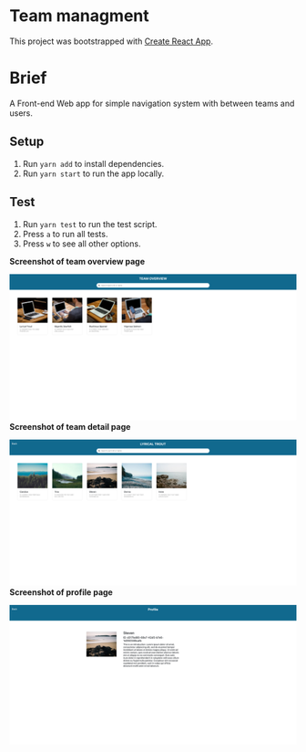 # Team managment

This project was bootstrapped with [Create React App](https://github.com/facebook/create-react-app).

# Brief
A Front-end Web app for simple navigation system with between teams and users.


## Setup

1. Run `yarn add` to install dependencies.
2. Run `yarn start` to run the app locally.


## Test
1. Run `yarn test` to run the test script.
2. Press `a` to run all tests.
3. Press `w` to see all other options.


**Screenshot of team overview page**

!["Screenshot of team overview"](https://github.com/XiaoyongXu/team-overview-exercise/blob/main/public/screenshots/screenshot-1.png)
**Screenshot of team detail page**

!["Screenshot of team detail"](https://github.com/XiaoyongXu/team-overview-exercise/blob/main/public/screenshots/screenshot-2.png)
**Screenshot of profile page**

!["Screenshot of profile"](https://github.com/XiaoyongXu/team-overview-exercise/blob/main/public/screenshots/screenshot-3.png)



